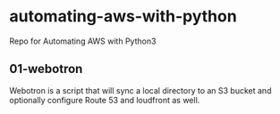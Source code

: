 # automating-aws-with-python
Repo for Automating AWS with Python3
## 01-webotron
Webotron is a script that will sync a local directory to an S3 bucket and optionally configure Route 53 and loudfront as well.
